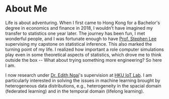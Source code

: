 <span class='anchor' id='about-me'></span>
# About Me
Life is about adventuring. When I first came to Hong Kong for a Bachelor's degree in economics and finance in 2018, I wouldn't have imagined my transfer to statistics one year later. The journey has been fun, I met wonderful people, and I was fortunate enough to have [Prof. Stephen Lee](https://www.scifac.hku.hk/people/lee-stephen-man-sing) supervising my capstone on statistical inference. This also marked the turning point of my life. I realized how important a role computer simulations play even in some theoretical aspects of statistics, which drove me to think outside the box -- What about trying something more engineering? So here I am. 

I now research under [Dr. Edith Ngai](https://www.eee.hku.hk/people/echngai/)'s supervision at [HKU IoT Lab](https://www.eee.hku.hk/~iotlab/). I am particularly interested in solving the issues in machine learning brought by heterogeneous data distributions, e.g., heterogeneity in the spacial domain (federated learning) and in the temporal domain (lifelong learning).